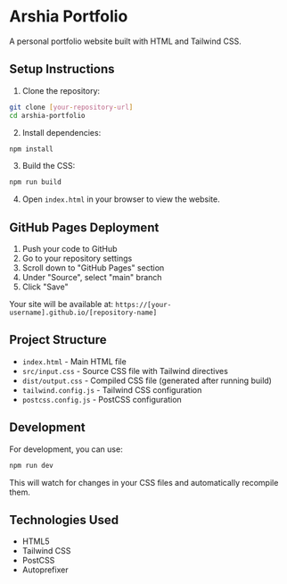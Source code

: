 # Arshia Portfolio

A personal portfolio website built with HTML and Tailwind CSS.

## Setup Instructions

1. Clone the repository:

```bash
git clone [your-repository-url]
cd arshia-portfolio
```

2. Install dependencies:

```bash
npm install
```

3. Build the CSS:

```bash
npm run build
```

4. Open `index.html` in your browser to view the website.

## GitHub Pages Deployment

1. Push your code to GitHub
2. Go to your repository settings
3. Scroll down to "GitHub Pages" section
4. Under "Source", select "main" branch
5. Click "Save"

Your site will be available at: `https://[your-username].github.io/[repository-name]`

## Project Structure

- `index.html` - Main HTML file
- `src/input.css` - Source CSS file with Tailwind directives
- `dist/output.css` - Compiled CSS file (generated after running build)
- `tailwind.config.js` - Tailwind CSS configuration
- `postcss.config.js` - PostCSS configuration

## Development

For development, you can use:

```bash
npm run dev
```

This will watch for changes in your CSS files and automatically recompile them.

## Technologies Used

- HTML5
- Tailwind CSS
- PostCSS
- Autoprefixer
